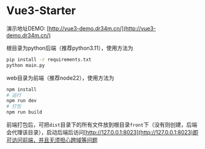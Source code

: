 # Vue3-Starter

演示地址DEMO: [http://vue3-demo.dr34m.cn/](http://vue3-demo.dr34m.cn/)

根目录为python后端（推荐python3.11），使用方法为

```sh
pip install -r requirements.txt
python main.py
```

web目录为前端（推荐node22），使用方法为

```sh
npm install
# 运行
npm run dev
# 打包
npm run build
```

前端打包后，可把`dist`目录下的所有文件放到根目录`front`下（没有则创建，后端会代理该目录），启动后端后访问[http://127.0.0.1:8023](http://127.0.0.1:8023)即可访问前端，并且无须担心跨域等问题
